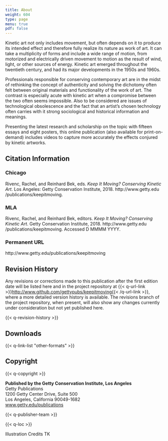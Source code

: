 ```yaml
---
title: About
weight: 604
type: page
menu: true
pdf: false
---
```


Kinetic art not only includes movement, but often depends on it to produce its intended effect and therefore fully realize its nature as work of art. It can take a multiplicity of forms and include a wide range of motion, from motorized and electrically driven movement to motion as the result of wind, light, or other sources of energy. Kinetic art emerged throughout the twentieth century, and had its major developments in the 1950s and 1960s.

Professionals responsible for conserving contemporary art are in the midst of rethinking the concept of authenticity and solving the dichotomy often felt between original materials and functionality of the work of art. The contrast is especially acute with kinetic art when a compromise between the two often seems impossible. Also to be considered are issues of technological obsolescence and the fact that an artist’s chosen technology often carries with it strong sociological and historical information and meanings.

Presenting the latest research and scholarship on the topic with fifteen essays and eight posters, this online publication (also available for print-on-demand) includes videos to capture more accurately the effects conjured by kinetic artworks.

## Citation Information

### Chicago

<p>Rivenc, Rachel, and Reinhard Bek, eds. <em>Keep It Moving? Conserving Kinetic Art</em>. Los Angeles: Getty Conservation Institute, 2018. http://www.getty.edu&#8203;/publications&#8203;/keepitmoving.</p>

### MLA

<p>Rivenc, Rachel, and Reinhard Bek, editors. <em>Keep It Moving? Conserving Kinetic Art</em>. Getty Conservation Institute, 2018.  http://www.getty.edu&#8203;/publications&#8203;/keepitmoving. Accessed
<span class="cite-current-date" id="js-date">D MMMM YYYY</span>.</p>

### Permanent URL

<p>http://www.getty.edu&#8203;/publications&#8203;/keepitmoving</p>

## Revision History

Any revisions or corrections made to this publication after the first edition date will be listed here and in the project repository at {{< q-url-link >}}http://www.github.com/gettypubs/keepitmoving{{< /q-url-link >}}, where a more detailed version history is available. The revisions branch of the project repository, when present, will also show any changes currently under consideration but not yet published here.

{{< q-revision-history >}}

## Downloads

{{< q-link-list "other-formats" >}}

## Copyright

{{< q-copyright >}}

**Published by the Getty Conservation Institute, Los Angeles**<br />
Getty Publications<br />
1200 Getty Center Drive, Suite 500<br />
Los Angeles, California 90049-1682<br />
www.getty.edu/publications

{{< q-publisher-team >}}

{{< q-loc >}}

Illustration Credits TK


